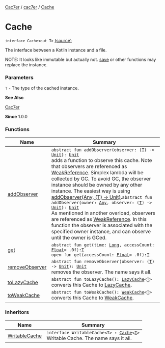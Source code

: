 [Cac7er](../../index.md) / [cac7er](../index.md) / [Cache](./index.md)

# Cache

`interface Cache<out T>` [(source)](http://2wiqua.wcaokaze.com/gitbucket/wcaokaze/Cac7er/blob/master/src/main/java/cac7er/Cache.kt#L15)

The interface between a Kotlin instance and a file.

NOTE: It looks like immutable but actually not. [save](../-writable-repository/save.md)
or other functions may replace the instance.

### Parameters

`T` - The type of the cached instance.

**See Also**

[Cac7er](../-cac7er/index.md)

**Since**
1.0.0

### Functions

| Name | Summary |
|---|---|
| [addObserver](add-observer.md) | `abstract fun addObserver(observer: (`[`T`](index.md#T)`) -> `[`Unit`](https://kotlinlang.org/api/latest/jvm/stdlib/kotlin/-unit/index.html)`): `[`Unit`](https://kotlinlang.org/api/latest/jvm/stdlib/kotlin/-unit/index.html)<br>adds a function to observe this cache. Note that observers are referenced as [WeakReference](http://docs.oracle.com/javase/6/docs/api/java/lang/ref/WeakReference.html). Simplex lambda will be collected by GC. To avoid GC, the observer instance should be owned by any other instance. The easiest way is using [addObserver(Any, (T) -&gt; Unit)](add-observer.md).`abstract fun addObserver(owner: `[`Any`](https://kotlinlang.org/api/latest/jvm/stdlib/kotlin/-any/index.html)`, observer: (`[`T`](index.md#T)`) -> `[`Unit`](https://kotlinlang.org/api/latest/jvm/stdlib/kotlin/-unit/index.html)`): `[`Unit`](https://kotlinlang.org/api/latest/jvm/stdlib/kotlin/-unit/index.html)<br>As mentioned in another overload, observers are referenced as [WeakReference](http://docs.oracle.com/javase/6/docs/api/java/lang/ref/WeakReference.html). In this function the observer is associated with the specified owner instance, and can observe until the owner is GCed. |
| [get](get.md) | `abstract fun get(time: `[`Long`](https://kotlinlang.org/api/latest/jvm/stdlib/kotlin/-long/index.html)`, accessCount: `[`Float`](https://kotlinlang.org/api/latest/jvm/stdlib/kotlin/-float/index.html)` = .0f): `[`T`](index.md#T)<br>`open fun get(accessCount: `[`Float`](https://kotlinlang.org/api/latest/jvm/stdlib/kotlin/-float/index.html)` = .0f): `[`T`](index.md#T) |
| [removeObserver](remove-observer.md) | `abstract fun removeObserver(observer: (`[`T`](index.md#T)`) -> `[`Unit`](https://kotlinlang.org/api/latest/jvm/stdlib/kotlin/-unit/index.html)`): `[`Unit`](https://kotlinlang.org/api/latest/jvm/stdlib/kotlin/-unit/index.html)<br>removes the observer. The name says it all. |
| [toLazyCache](to-lazy-cache.md) | `abstract fun toLazyCache(): `[`LazyCache`](../-lazy-cache/index.md)`<`[`T`](index.md#T)`>`<br>converts this Cache to [LazyCache](../-lazy-cache/index.md). |
| [toWeakCache](to-weak-cache.md) | `abstract fun toWeakCache(): `[`WeakCache`](../-weak-cache/index.md)`<`[`T`](index.md#T)`>`<br>converts this Cache to [WeakCache](../-weak-cache/index.md). |

### Inheritors

| Name | Summary |
|---|---|
| [WritableCache](../-writable-cache/index.md) | `interface WritableCache<T> : `[`Cache`](./index.md)`<`[`T`](../-writable-cache/index.md#T)`>`<br>Writable Cache. The name says it all. |
